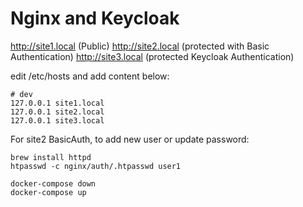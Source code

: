# Nginx and Keycloak

http://site1.local (Public)
http://site2.local (protected with Basic Authentication)
http://site3.local (protected Keycloak Authentication)


edit /etc/hosts and add content below:
```
# dev
127.0.0.1 site1.local
127.0.0.1 site2.local
127.0.0.1 site3.local
```

For site2 BasicAuth, to add new user or update password:
```
brew install httpd 
htpasswd -c nginx/auth/.htpasswd user1
```

```
docker-compose down
docker-compose up
```
